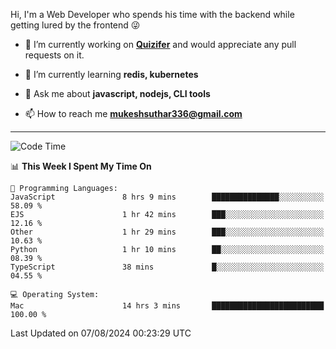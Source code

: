 Hi, I'm a Web Developer who spends his time with the backend while getting lured by the frontend 😜

- 🔭 I’m currently working on **[Quizifer](https://github.com/SutharMukesh/Quizifer/)** and would appreciate any pull requests on it.

- 🌱 I’m currently learning **redis, kubernetes**

- 💬 Ask me about **javascript, nodejs, CLI tools**

- 📫 How to reach me **mukeshsuthar336@gmail.com**

---
<!--START_SECTION:waka-->
![Code Time](http://img.shields.io/badge/Code%20Time-3%2C088%20hrs%2042%20mins-blue)

📊 **This Week I Spent My Time On** 

```text
💬 Programming Languages: 
JavaScript               8 hrs 9 mins        ███████████████░░░░░░░░░░   58.09 % 
EJS                      1 hr 42 mins        ███░░░░░░░░░░░░░░░░░░░░░░   12.16 % 
Other                    1 hr 29 mins        ███░░░░░░░░░░░░░░░░░░░░░░   10.63 % 
Python                   1 hr 10 mins        ██░░░░░░░░░░░░░░░░░░░░░░░   08.39 % 
TypeScript               38 mins             █░░░░░░░░░░░░░░░░░░░░░░░░   04.55 % 

💻 Operating System: 
Mac                      14 hrs 3 mins       █████████████████████████   100.00 % 
```


 Last Updated on 07/08/2024 00:23:29 UTC
<!--END_SECTION:waka-->
